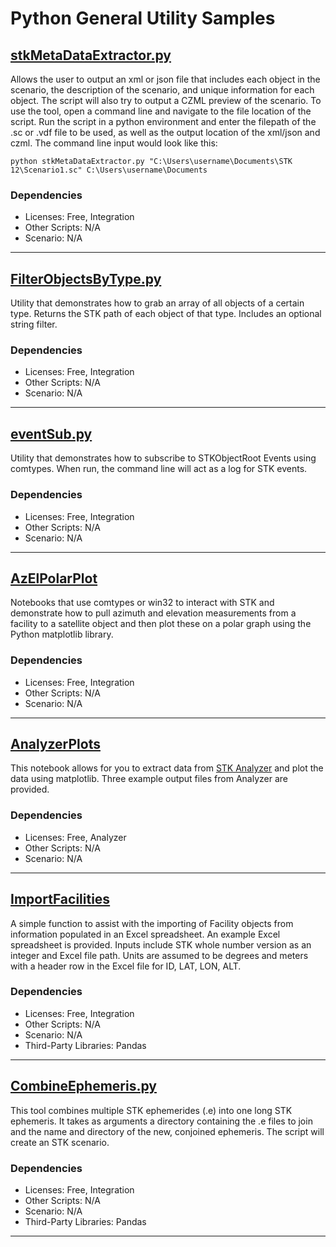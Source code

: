 # Python General Utility Samples

## [stkMetaDataExtractor.py](EditIntervalFile.py)

Allows the user to output an xml or json file that includes each object in the scenario, the description of the scenario, and unique information for each object. The script will also try to output a CZML preview of the scenario. To use the tool, open a command line and navigate to the file location of the script. Run the script in a python environment and enter the filepath of the .sc or .vdf file to be used, as well as the output location of the xml/json and czml. The command line input would look like this:

`python stkMetaDataExtractor.py "C:\Users\username\Documents\STK 12\Scenario1.sc" C:\Users\username\Documents`

### Dependencies

* Licenses: Free, Integration
* Other Scripts: N/A
* Scenario: N/A

---

## [FilterObjectsByType.py](EditIntervalFile.py)

Utility that demonstrates how to grab an array of all objects of a certain type. Returns the STK path of each object of that type. Includes an optional string filter.

### Dependencies

* Licenses: Free, Integration
* Other Scripts: N/A
* Scenario: N/A

---

## [eventSub.py](eventSub.py)

Utility that demonstrates how to subscribe to STKObjectRoot Events using comtypes. When run, the command line will act as a log for STK events.

### Dependencies

* Licenses: Free, Integration
* Other Scripts: N/A
* Scenario: N/A

---

## [AzElPolarPlot](AzElPolarPlot)

Notebooks that use comtypes or win32 to interact with STK and demonstrate how to pull azimuth and elevation measurements from a facility to a satellite object and then plot these on a polar graph using the Python matplotlib library.

### Dependencies

* Licenses: Free, Integration
* Other Scripts: N/A
* Scenario: N/A

---

## [AnalyzerPlots](AnalyzerPlots)

This notebook allows for you to extract data from [STK Analyzer](https://help.agi.com/stk/index.htm#analyzer/analyzer.htm) and plot the data using matplotlib. Three example output files from Analyzer are provided.

### Dependencies

* Licenses: Free, Analyzer
* Other Scripts: N/A
* Scenario: N/A

---

## [ImportFacilities](ImportFacilities)

A simple function to assist with the importing of Facility objects from information populated in an Excel spreadsheet. An example Excel spreadsheet is provided. Inputs include STK whole number version as an integer and Excel file path. Units are assumed to be degrees and meters with a header row in the Excel file for ID, LAT, LON, ALT.

### Dependencies

* Licenses: Free, Integration
* Other Scripts: N/A
* Scenario: N/A
* Third-Party Libraries: Pandas

--- 

## [CombineEphemeris.py](CombineEphemeris.py)

This tool combines multiple STK ephemerides (.e) into one long STK ephemeris. It takes as arguments a directory containing the .e files to join and the name and directory of the new, conjoined ephemeris. The script will create an STK scenario. 

### Dependencies

* Licenses: Free, Integration
* Other Scripts: N/A
* Scenario: N/A
* Third-Party Libraries: Pandas

---
